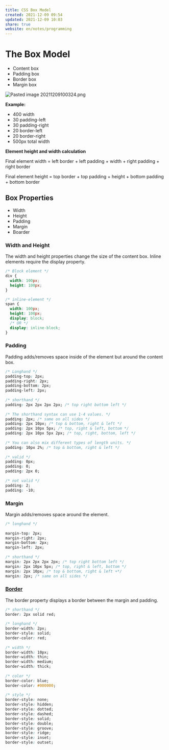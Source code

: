```yaml
---  
title: CSS Box Model  
created: 2021-12-09 09:54  
updated: 2021-12-09 10:03  
share: true  
website: en/notes/programming  
---  
```

  
# The Box Model  
  
- Content box  
- Padding box  
- Border box  
- Margin box  
  
![Pasted image 20211209100324.png](Pasted%20image%2020211209100324.png)  
  
**Example:**  
  
- 400 width  
- 30 padding-left  
- 30 padding-right  
- 20 border-left  
- 20 border-right  
- 500px total width  
  
**Element height and width calculation**  
  
Final element width = left border + left padding + width + right padding + right border  
  
Final element height = top border + top padding + height + bottom padding + bottom border  
  
## Box Properties  
  
- Width  
- Height  
- Padding  
- Margin  
- Boarder  
  
### Width and Height  
  
The width and height properties change the size of the content box. Inline elements require the display property.  
  
```css  
/* Block element */  
div {  
  width: 100px;  
  height: 100px;  
}  
```  
  
```css  
/* inline-element */  
span {  
  width: 100px;  
  height: 100px;  
  display: block;  
  /* OR */  
  display: inline-block;  
}  
```  
  
### Padding  
  
Padding adds/removes space inside of the element but around the content box.  
  
```css  
/* Longhand */  
padding-top: 2px;  
padding-right: 2px;  
padding-bottom: 2px;  
padding-left: 2px;  
  
/* shorthand */  
padding: 2px 2px 2px 2px; /* top right bottom left */  
  
/* The shorthand syntax can use 1-4 values. */  
padding: 2px; /* same on all sides */  
padding: 2px 10px; /* top & bottom, right & left */  
padding: 2px 10px 5px; /* top, right & left, bottom */  
padding: 2px 10px 5px 2px; /* top, right, bottom, left */  
  
/* You can also mix different types of length units. */  
padding: 10px 2%; /* top & bottom, right & left */  
  
/* valid */  
padding: 0px;  
padding: 0;  
padding: 2px 0;  
  
/* not valid */  
padding: 2;  
padding: -10;  
```  
  
### Margin  
  
Margin adds/removes space around the element.  
  
```css  
/* longhand */  
  
margin-top: 2px;  
margin-right: 2px;  
margin-bottom: 2px;  
margin-left: 2px;  
  
/* shorthand */  
margin: 2px 2px 2px 2px; /* top right bottom left */  
margin: 2px 10px 5px; /* top, right & left, bottom */  
margin: 2px 10px; /* top & bottom, right & left +*/  
margin: 2px; /* same on all sides */  
```  
  
### [Border](https://developer.mozilla.org/en-US/docs/Web/CSS/border)  
  
The border property displays a border between the margin and padding.  
  
```css  
/* shorthand */  
border: 2px solid red;  
  
/* longhand */  
border-width: 2px;  
border-style: solid;  
border-color: red;  
  
/* width */  
border-width: 10px;  
border-width: thin;  
border-width: medium;  
border-width: thick;  
  
/* color */  
border-color: blue;  
border-color: #000000;  
  
/* style */  
border-style: none;  
border-style: hidden;  
border-style: dotted;  
border-style: dashed;  
border-style: solid;  
border-style: double;  
border-style: groove;  
border-style: ridge;  
border-style: inset;  
border-style: outset;  
```  
